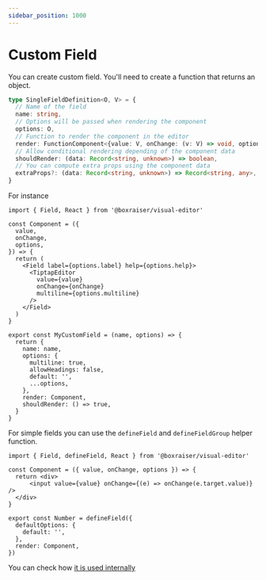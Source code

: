 ```yaml
---
sidebar_position: 1000
---
```


# Custom Field

You can create custom field. You'll need to create a function that returns an object.

```ts
type SingleFieldDefinition<O, V> = {
  // Name of the field
  name: string, 
  // Options will be passed when rendering the component
  options: O, 
  // Function to render the component in the editor
  render: FunctionComponent<{value: V, onChange: (v: V) => void, options: O}>,
  // Allow conditional rendering depending of the component data
  shouldRender: (data: Record<string, unknown>) => boolean,
  // You can compute extra props using the component data
  extraProps?: (data: Record<string, unknown>) => Record<string, any>,
}
```

For instance

```tsx
import { Field, React } from '@boxraiser/visual-editor'

const Component = ({
  value,
  onChange,
  options,
}) => {
  return (
    <Field label={options.label} help={options.help}>
      <TiptapEditor
        value={value}
        onChange={onChange}
        multiline={options.multiline}
      />
    </Field>
  )
}

export const MyCustomField = (name, options) => {
  return {
    name: name,
    options: {
      multiline: true,
      allowHeadings: false,
      default: '',
      ...options,
    },
    render: Component,
    shouldRender: () => true,
  }
}
```

For simple fields you can use the `defineField` and `defineFieldGroup` helper function.

```tsx
import { Field, defineField, React } from '@boxraiser/visual-editor'

const Component = ({ value, onChange, options }) => {
  return <div>
      <input value={value} onChange={(e) => onChange(e.target.value)} />
  </div>
}

export const Number = defineField({
  defaultOptions: {
    default: '',
  },
  render: Component,
})
```

You can check how [it is used internally](https://github.com/boxraiser/visual-editor/tree/main/visual-editor/src/fields)
